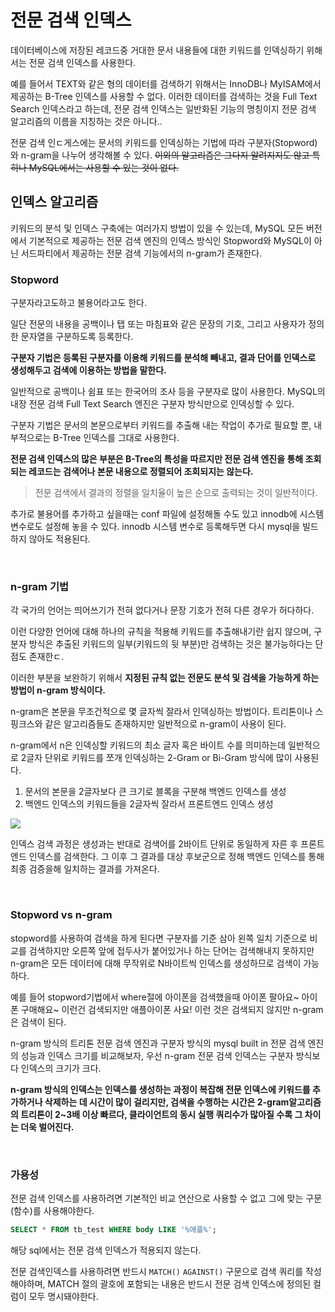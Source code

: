 # 전문 검색 인덱스

데이터베이스에 저장된 레코드중 거대한 문서 내용들에 대한 키워드를 인덱싱하기 위해서는 전문 검색 인덱스를 사용한다. 

예를 들어서 TEXT와 같은 형의 데이터를 검색하기 위해서는 InnoDB나 MyISAM에서 제공하는 B-Tree 인덱스를 사용할 수 없다. 이러한 데이터를 검색하는 것을 Full Text Search 인덱스라고 하는데, 전문 검색 인덱스는 일반화된 기능의 명칭이지 전문 검색 알고리즘의 이름을 지칭하는 것은 아니다..

전문 검색 인ㄷ게스에는 문서의 키워드를 인덱싱하는 기법에 따라 구분자(Stopword)와 n-gram을 나누어 생각해볼 수 있다. ~~이외의 알고리즘은 그다지 알려지지도 않고 특히나 MySQL에서는 사용할 수 있는 것이 없다.~~


## 인덱스 알고리즘

키워드의 분석 및 인덱스 구축에는 여러가지 방법이 있을 수 있는데, MySQL 모든 버전에서 기본적으로 제공하는 전문 검색 엔진의 인덱스 방식인 Stopword와 MySQL이 아닌 서드파티에서 제공하는 전문 검색 기능에서의 n-gram가 존재한다.


### Stopword

구분자라고도하고 불용어라고도 한다.

일단 전문의 내용을 공백이나 탭 또는 마침표와 같은 문장의 기호, 그리고 사용자가 정의한 문자열을 구분하도록 등록한다.

**구분자 기법은 등록된 구분자를 이용해 키워드를 분석해 빼내고, 결과 단어를 인덱스로 생성해두고 검색에 이용하는 방법을 말한다.**

일반적으로 공백이나 쉼표 또는 한국어의 조사 등을 구분자로 많이 사용한다. MySQL의 내장 전문 검색 Full Text Search 엔진은 구분자 방식만으로 인덱싱할 수 있다.

구분자 기법은 문서의 본문으로부터 키워드를 추출해 내는 작업이 추가로 필요할 뿐, 내부적으로는 B-Tree 인덱스를 그대로 사용한다.

**전문 검색 인덱스의 많은 부분은 B-Tree의 특성을 따르지만 전문 검색 엔진을 통해 조회되는 레코드는 검색어나 본문 내용으로 정렬되어 조회되지는 않는다.**

> 전문 검색에서 결과의 정렬을 일치율이 높은 순으로 출력되는 것이 일반적이다.

추가로 불용어를 추가하고 싶을때는 conf 파일에 설정해돌 수도 있고 innodb에 시스템 변수로도 설정해 놓을 수 있다. innodb 시스템 변수로 등록해두면 다시 mysql을 빌드하지 않아도 적용된다.

<br>

### n-gram 기법

각 국가의 언어는 띄어쓰기가 전혀 없다거나 문장 기호가 전혀 다른 경우가 허다하다.

이런 다양한 언어에 대해 하나의 규칙을 적용해 키워드를 추출해내기란 쉽지 않으며, 구분자 방식은 추출된 키워드의 일부(키워드의 뒷 부분)만 검색하는 것은 불가능하다는 단점도 존재한ㄷ.

이러한 부분을 보완하기 위해서 **지정된 규칙 없는 전문도 분석 및 검색을 가능하게 하는 방법이 n-gram 방식이다.**

n-gram은 본문을 무조건적으로 몇 글자씩 잘라서 인덱싱하는 방법이다. 트리톤이나 스핑크스와 같은 알고리즘들도 존재하지만 일반적으로 n-gram이 사용이 된다.

n-gram에서 n은 인덱싱할 키워드의 최소 글자 혹은 바이트 수를 의미하는데 일반적으로 2글자 단위로 키워드를 쪼개 인덱싱하는 2-Gram or Bi-Gram 방식에 많이 사용된다.

1. 문서의 본문을 2글자보다 큰 크기로 블록을 구분해 백엔드 인덱스를 생성
2. 백엔드 인덱스의 키워드들을 2글자씩 잘라서 프론트엔드 인덱스 생성

![](https://img1.daumcdn.net/thumb/R1280x0/?scode=mtistory2&fname=https%3A%2F%2Ft1.daumcdn.net%2Fcfile%2Ftistory%2F991BED335F226CC712)

인덱스 검색 과정은 생성과는 반대로 검색어를 2바이트 단위로 동일하게 자른 후 프론트엔드 인덱스를 검색한다. 그 이후 그 결과를 대상 후보군으로 정해 백엔드 인덱스를 통해 최종 검증을해 일치하는 결과를 가져온다.

<br>

### Stopword vs n-gram

stopword를 사용하여 검색을 하게 된다면 구분자를 기준 삼아 왼쪽 일치 기준으로 비교를 검색하지만 오른쪽 앞에 접두사가 붙어있거나 하는 단어는 검색해내지 못하지만 n-gram은 모든 데이터에 대해 무작위로 N바이트씩 인덱스를 생성하므로 검색이 가능하다.

예를 들어 stopword기법에서 where절에 아이폰을 검색했을때 아이폰 팔아요~ 아이폰 구매해요~ 이런건 검색되지만 애플아이폰 사요! 이런 것은 검색되지 않지만 n-gram은 검색이 된다.

n-gram 방식의 트리톤 전문 검색 엔진과 구분자 방식의 mysql built in 전문 검색 엔진의 성능과 인덱스 크기를 비교해보자, 우선 n-gram 전문 검색 인덱스는 구분자 방식보다 인덱스의 크기가 크다.

**n-gram 방식의 인덱스는 인덱스를 생성하는 과정이 복잡해 전문 인덱스에 키워드를 추가하거나 삭제하는 데 시간이 많이 걸리지만, 검색을 수행하는 시간은 2-gram알고리즘의 트리톤이 2~3배 이상 빠르다, 클라이언트의 동시 실행 쿼리수가 많아질 수록 그 차이는 더욱 벌어진다.**


<br>

### 가용성

전문 검색 인덱스를 사용하려면 기본적인 비교 연산으로 사용할 수 없고 그에 맞는 구문(함수)를 사용해야한다.

```sql
SELECT * FROM tb_test WHERE body LIKE '%애플%';
```

해당 sql에서는 전문 검색 인덱스가 적용되지 않는다.

전문 검색인덱스를 사용하려면 반드시 `MATCH()` `AGAINST()` 구문으로 검색 쿼리를 작성해야하며, MATCH 절의 괄호에 포함되는 내용은 반드시 전문 검색 인덱스에 정의된 컬럼이 모두 명시돼야한다.

